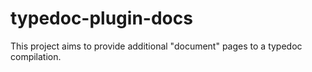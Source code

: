 # typedoc-plugin-docs
This project aims to provide additional "document" pages to a typedoc compilation.
